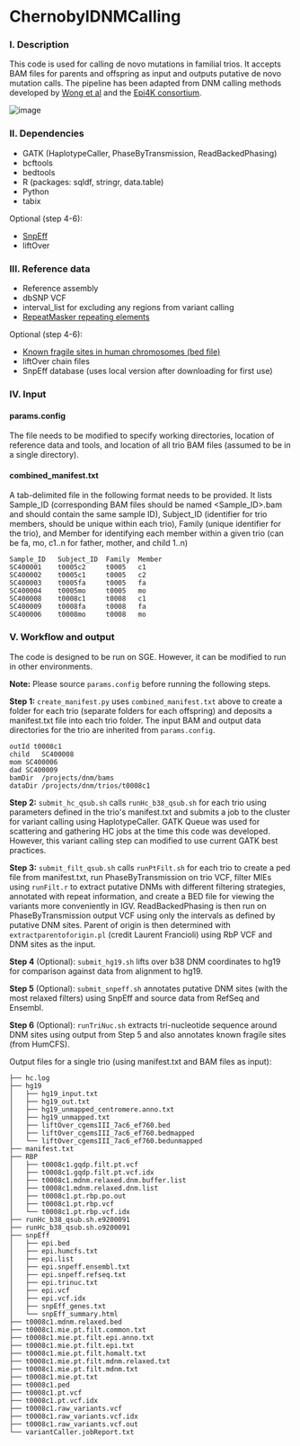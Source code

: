 # ChernobylDNMCalling

### I. Description
This code is used for calling de novo mutations in familial trios. It accepts BAM files for parents and offspring as input and outputs putative de novo mutation calls. The pipeline has been adapted from DNM calling methods developed by [Wong et al](https://www.nature.com/articles/ncomms10486) and the [Epi4K consortium](https://www.nature.com/articles/nature12439).

![image](https://user-images.githubusercontent.com/2903359/110140571-39a1a180-7da2-11eb-9afe-de1d97099f01.png)

### II. Dependencies
* GATK (HaplotypeCaller, PhaseByTransmission, ReadBackedPhasing)
* bcftools
* bedtools
* R (packages: sqldf, stringr, data.table)
* Python
* tabix

Optional (step 4-6):
* [SnpEff](https://pcingola.github.io/SnpEff/)
* liftOver

### III. Reference data
* Reference assembly
* dbSNP VCF
* interval_list for excluding any regions from variant calling
* [RepeatMasker repeating elements](http://genome.ucsc.edu/cgi-bin/hgTrackUi?g=rmsk)

Optional (step 4-6):
* [Known fragile sites in human chromosomes (bed file)](https://webs.iiitd.edu.in/raghava/humcfs/download.html)
* liftOver chain files
* SnpEff database (uses local version after downloading for first use)

### IV. Input
#### params.config
The file needs to be modified to specify working directories, location of reference data and tools, and location of all trio BAM files (assumed to be in a single directory).

#### combined_manifest.txt
A tab-delimited file in the following format needs to be provided. It lists Sample_ID (corresponding BAM files should be named <Sample_ID>.bam and should contain the same sample ID), Subject_ID (identifier for trio members, should be unique within each trio), Family (unique identifier for the trio), and Member for identifying each member within a given trio (can be fa, mo, c1..n for father, mother, and child 1..n)

```
Sample_ID	Subject_ID  Family	Member
SC400001	t0005c2	    t0005	c1
SC400002	t0005c1	    t0005	c2
SC400003	t0005fa	    t0005	fa
SC400004	t0005mo	    t0005	mo
SC400008	t0008c1	    t0008	c1
SC400009	t0008fa	    t0008	fa
SC400006	t0008mo	    t0008	mo
```

### V. Workflow and output
The code is designed to be run on SGE. However, it can be modified to run in other environments.

**Note:** Please source `params.config` before running the following steps.

**Step 1:** `create_manifest.py` uses `combined_manifest.txt` above to create a folder for each trio (separate folders for each offspring) and deposits a manifest.txt file into each trio folder. The input BAM and output data directories for the trio are inherited from `params.config`.

```
outId t0008c1
child	SC400008
mom SC400006
dad SC400009
bamDir  /projects/dnm/bams
dataDir	/projects/dnm/trios/t0008c1
```

**Step 2:** `submit_hc_qsub.sh` calls `runHc_b38_qsub.sh` for each trio using parameters defined in the trio's manifest.txt and submits a job to the cluster for variant calling using HaplotypeCaller. GATK Queue was used for scattering and gathering HC jobs at the time this code was developed. However, this variant calling step can modified to use current GATK best practices.

**Step 3:**  `submit_filt_qsub.sh` calls `runPtFilt.sh` for each trio to create a ped file from manifest.txt, run PhaseByTransmission on trio VCF, filter MIEs using `runFilt.r` to extract putative DNMs with different filtering strategies, annotated with repeat information, and create a BED file for viewing the variants more conveniently in IGV. ReadBackedPhasing is then run on PhaseByTransmission output VCF using only the intervals as defined by putative DNM sites. Parent of origin is then determined with `extractparentoforigin.pl` (credit Laurent Francioli) using RbP VCF and DNM sites as the input.

**Step 4** (Optional): `submit_hg19.sh` lifts over b38 DNM coordinates to hg19 for comparison against data from alignment to hg19.

**Step 5** (Optional): `submit_snpeff.sh` annotates putative DNM sites (with the most relaxed filters) using SnpEff and source data from RefSeq and Ensembl.

**Step 6** (Optional): `runTriNuc.sh` extracts tri-nucleotide sequence around DNM sites using output from Step 5 and also annotates known fragile sites (from HumCFS). 

Output files for a single trio (using manifest.txt and BAM files as input):
```
├── hc.log
├── hg19
│   ├── hg19_input.txt
│   ├── hg19_out.txt
│   ├── hg19_unmapped_centromere.anno.txt
│   ├── hg19_unmapped.txt
│   ├── liftOver_cgemsIII_7ac6_ef760.bed
│   ├── liftOver_cgemsIII_7ac6_ef760.bedmapped
│   └── liftOver_cgemsIII_7ac6_ef760.bedunmapped
├── manifest.txt
├── RBP
│   ├── t0008c1.gqdp.filt.pt.vcf
│   ├── t0008c1.gqdp.filt.pt.vcf.idx
│   ├── t0008c1.mdnm.relaxed.dnm.buffer.list
│   ├── t0008c1.mdnm.relaxed.dnm.list
│   ├── t0008c1.pt.rbp.po.out
│   ├── t0008c1.pt.rbp.vcf
│   └── t0008c1.pt.rbp.vcf.idx
├── runHc_b38_qsub.sh.e9200091
├── runHc_b38_qsub.sh.o9200091
├── snpEff
│   ├── epi.bed
│   ├── epi.humcfs.txt
│   ├── epi.list
│   ├── epi.snpeff.ensembl.txt
│   ├── epi.snpeff.refseq.txt
│   ├── epi.trinuc.txt
│   ├── epi.vcf
│   ├── epi.vcf.idx
│   ├── snpEff_genes.txt
│   └── snpEff_summary.html
├── t0008c1.mdnm.relaxed.bed
├── t0008c1.mie.pt.filt.common.txt
├── t0008c1.mie.pt.filt.epi.anno.txt
├── t0008c1.mie.pt.filt.epi.txt
├── t0008c1.mie.pt.filt.homalt.txt
├── t0008c1.mie.pt.filt.mdnm.relaxed.txt
├── t0008c1.mie.pt.filt.mdnm.txt
├── t0008c1.mie.pt.txt
├── t0008c1.ped
├── t0008c1.pt.vcf
├── t0008c1.pt.vcf.idx
├── t0008c1.raw_variants.vcf
├── t0008c1.raw_variants.vcf.idx
├── t0008c1.raw_variants.vcf.out
└── variantCaller.jobReport.txt
```
